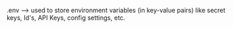 .env --> used to store environment variables (in key-value pairs) like secret keys, Id's, API Keys, config settings, etc.